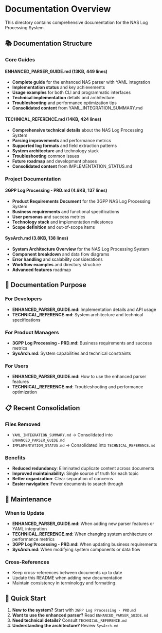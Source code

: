 # Documentation Overview

This directory contains comprehensive documentation for the NAS Log Processing System.

## 📚 Documentation Structure

### **Core Guides**

#### **ENHANCED_PARSER_GUIDE.md** (13KB, 449 lines)
- **Complete guide** for the enhanced NAS parser with YAML integration
- **Implementation status** and key achievements
- **Usage examples** for both CLI and programmatic interfaces
- **Technical implementation** details and architecture
- **Troubleshooting** and performance optimization tips
- **Consolidated content** from YAML_INTEGRATION_SUMMARY.md

#### **TECHNICAL_REFERENCE.md** (14KB, 424 lines)
- **Comprehensive technical details** about the NAS Log Processing System
- **Parsing improvements** and performance metrics
- **Supported log formats** and field extraction patterns
- **System architecture** and technology stack
- **Troubleshooting** common issues
- **Future roadmap** and development phases
- **Consolidated content** from IMPLEMENTATION_STATUS.md

### **Project Documentation**

#### **3GPP Log Processing - PRD.md** (4.6KB, 137 lines)
- **Product Requirements Document** for the 3GPP NAS Log Processing System
- **Business requirements** and functional specifications
- **User personas** and success metrics
- **Technology stack** and implementation milestones
- **Scope definition** and out-of-scope items

#### **SysArch.md** (3.8KB, 138 lines)
- **System Architecture Overview** for the NAS Log Processing System
- **Component breakdown** and data flow diagrams
- **Error handling** and scalability considerations
- **Workflow examples** and directory structure
- **Advanced features** roadmap

## 🎯 Documentation Purpose

### **For Developers**
- **ENHANCED_PARSER_GUIDE.md**: Implementation details and API usage
- **TECHNICAL_REFERENCE.md**: System architecture and technical specifications

### **For Product Managers**
- **3GPP Log Processing - PRD.md**: Business requirements and success metrics
- **SysArch.md**: System capabilities and technical constraints

### **For Users**
- **ENHANCED_PARSER_GUIDE.md**: How to use the enhanced parser features
- **TECHNICAL_REFERENCE.md**: Troubleshooting and performance optimization

## 📋 Recent Consolidation

### **Files Removed**
- `YAML_INTEGRATION_SUMMARY.md` → Consolidated into `ENHANCED_PARSER_GUIDE.md`
- `IMPLEMENTATION_STATUS.md` → Consolidated into `TECHNICAL_REFERENCE.md`

### **Benefits**
- **Reduced redundancy**: Eliminated duplicate content across documents
- **Improved maintainability**: Single source of truth for each topic
- **Better organization**: Clear separation of concerns
- **Easier navigation**: Fewer documents to search through

## 🔄 Maintenance

### **When to Update**
- **ENHANCED_PARSER_GUIDE.md**: When adding new parser features or YAML integration
- **TECHNICAL_REFERENCE.md**: When changing system architecture or performance metrics
- **3GPP Log Processing - PRD.md**: When updating business requirements
- **SysArch.md**: When modifying system components or data flow

### **Cross-References**
- Keep cross-references between documents up to date
- Update this README when adding new documentation
- Maintain consistency in terminology and formatting

## 📖 Quick Start

1. **New to the system?** Start with `3GPP Log Processing - PRD.md`
2. **Want to use the enhanced parser?** Read `ENHANCED_PARSER_GUIDE.md`
3. **Need technical details?** Consult `TECHNICAL_REFERENCE.md`
4. **Understanding the architecture?** Review `SysArch.md` 